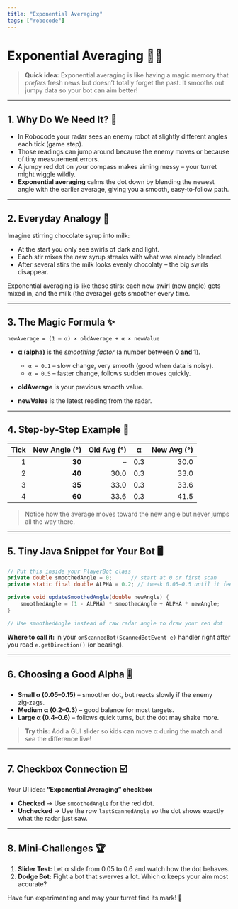 ```yaml
---
title: "Exponential Averaging"
tags: ["robocode"]
---
```


# Exponential Averaging 🧮✨

> **Quick idea:** Exponential averaging is like having a magic memory that *prefers* fresh news but doesn’t totally forget the past. It smooths out jumpy data so your bot can aim better!

---

## 1. Why Do We Need It? 🤔

* In Robocode your radar sees an enemy robot at slightly different angles each tick (game step).
* Those readings can jump around because the enemy moves or because of tiny measurement errors.
* A jumpy red dot on your compass makes aiming messy – your turret might wiggle wildly.
* **Exponential averaging** calms the dot down by blending the newest angle with the earlier average, giving you a smooth, easy‑to‑follow path.

---

## 2. Everyday Analogy 🥤

Imagine stirring chocolate syrup into milk:

* At the start you only see swirls of dark and light.
* Each stir mixes the *new* syrup streaks with what was already blended.
* After several stirs the milk looks evenly chocolaty – the big swirls disappear.

Exponential averaging is like those stirs: each new swirl (new angle) gets mixed in, and the milk (the average) gets smoother every time.

---

## 3. The Magic Formula ✨

```
newAverage = (1 – α) × oldAverage + α × newValue
```

* **α (alpha)** is the *smoothing factor* (a number between **0 and 1**).

  * `α = 0.1` – slow change, very smooth (good when data is noisy).
  * `α = 0.5` – faster change, follows sudden moves quickly.
* **oldAverage** is your previous smooth value.
* **newValue** is the latest reading from the radar.

---

## 4. Step‑by‑Step Example 🧮

| Tick | New Angle (°) | Old Avg (°) | α   | New Avg (°) |
| ---: | ------------: | ----------: | --- | ----------: |
|    1 |        **30** |           – | 0.3 |        30.0 |
|    2 |        **40** |        30.0 | 0.3 |        33.0 |
|    3 |        **35** |        33.0 | 0.3 |        33.6 |
|    4 |        **60** |        33.6 | 0.3 |        41.5 |

> Notice how the average moves toward the new angle but never jumps all the way there.

---

## 5. Tiny Java Snippet for Your Bot 🖥️

```java
// Put this inside your PlayerBot class
private double smoothedAngle = 0;      // start at 0 or first scan
private static final double ALPHA = 0.2; // tweak 0.05–0.5 until it feels right

private void updateSmoothedAngle(double newAngle) {
    smoothedAngle = (1 - ALPHA) * smoothedAngle + ALPHA * newAngle;
}

// Use smoothedAngle instead of raw radar angle to draw your red dot
```

**Where to call it:** in your `onScannedBot(ScannedBotEvent e)` handler right after you read `e.getDirection()` (or bearing).

---

## 6. Choosing a Good Alpha 🎚️

* **Small α (0.05–0.15)** – smoother dot, but reacts slowly if the enemy zig‑zags.
* **Medium α (0.2–0.3)** – good balance for most targets.
* **Large α (0.4–0.6)** – follows quick turns, but the dot may shake more.

> **Try this:** Add a GUI slider so kids can move α during the match and *see* the difference live!

---

## 7. Checkbox Connection ☑️

Your UI idea: **“Exponential Averaging” checkbox**

* **Checked** → Use `smoothedAngle` for the red dot.
* **Unchecked** → Use the *raw* `lastScannedAngle` so the dot shows exactly what the radar just saw.

---

## 8. Mini‑Challenges 🏆

1. **Slider Test:** Let α slide from 0.05 to 0.6 and watch how the dot behaves.
2. **Dodge Bot:** Fight a bot that swerves a lot. Which α keeps your aim most accurate?

Have fun experimenting and may your turret find its mark! 🎯
